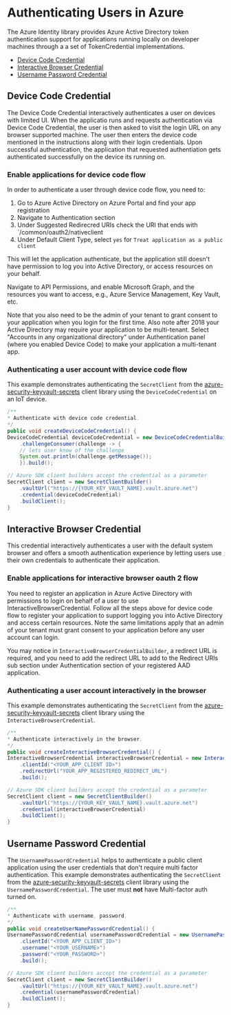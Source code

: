 # Authenticating Users in Azure

The Azure Identity library provides Azure Active Directory token authentication support for applications running locally on developer machines through a a set of TokenCredential implementations.

* [Device Code Credential](#device-code-credential)
* [Interactive Browser Credential](#interactive-browser-credential)
* [Username Password Credential](#username-password-credential)


## Device Code Credential
The Device Code Credential interactively authenticates a user on devices with limited UI. When the applicatio runs and requests authentication via Device Code Credential, the user is then asked to visit the login URL on any browser supported machine. The user then enters the device code mentioned in the instructions along with their login credentials. Upon successful authentication, the application that requested authentiation gets authenticated successfully on the device its running on.


### Enable applications for device code flow
In order to authenticate a user through device code flow, you need to:
1. Go to Azure Active Directory on Azure Portal and find your app registration
2. Navigate to Authentication section
3. Under Suggested Redirecred URIs check the URI that ends with `/common/oauth2/nativeclient
4. Under Default Client Type, select `yes` for `Treat application as a public client`

This will let the application authenticate, but the application still doesn't have permission to log you into Active Directory, or access resources on your behalf.

Navigate to API Permissions, and enable Microsoft Graph, and the resources you want to access, e.g., Azure Service Management, Key Vault, etc.

Note that you also need to be the admin of your tenant to grant consent to your application when you login for the first time. Also note after 2018 your Active Directory may require your application to be multi-tenant. Select "Accounts in any organizational directory" under Authentication panel (where you enabled Device Code) to make your application a multi-tenant app.


### Authenticating a user account with device code flow
This example demonstrates authenticating the `SecretClient` from the [azure-security-keyvault-secrets][secrets_client_library] client library using the `DeviceCodeCredential` on an IoT device.


```java
/**
* Authenticate with device code credential.
*/
public void createDeviceCodeCredential() {
DeviceCodeCredential deviceCodeCredential = new DeviceCodeCredentialBuilder()
    .challengeConsumer(challenge -> {
    // lets user know of the challenge
    System.out.println(challenge.getMessage());
    }).build();

// Azure SDK client builders accept the credential as a parameter
SecretClient client = new SecretClientBuilder()
    .vaultUrl("https://{YOUR_KEY_VAULT_NAME}.vault.azure.net")
    .credential(deviceCodeCredential)
    .buildClient();
}
```


## Interactive Browser Credential
This credential interactively authenticates a user with the default system browser and offers a smooth authentication experience by letting users use their own credentials to authenticate their application.

### Enable applications for interactive browser oauth 2 flow
You need to register an application in Azure Active Directory with permissions to login on behalf of a user to use InteractiveBrowserCredential. Follow all the steps above for device code flow to register your application to support logging you into Active Directory and access certain resources. Note the same limitations apply that an admin of your tenant must grant consent to your application before any user account can login.

You may notice in `InteractiveBrowserCredentialBuilder`, a redirect URL is required, and you need to add the redirect URL to add to the Redirect URIs sub section under Authentication section of your registered AAD application.


### Authenticating a user account interactively in the browser
This example demonstrates authenticating the `SecretClient` from the [azure-security-keyvault-secrets][secrets_client_library] client library using the `InteractiveBrowserCredential`.

```java
/**
* Authenticate interactively in the browser.
*/
public void createInteractiveBrowserCredential() {
InteractiveBrowserCredential interactiveBrowserCredential = new InteractiveBrowserCredentialBuilder()
    .clientId("<YOUR_APP_CLIENT ID>")
    .redirectUrl("YOUR_APP_REGISTERED_REDIRECT_URL")
    .build();

// Azure SDK client builders accept the credential as a parameter
SecretClient client = new SecretClientBuilder()
    .vaultUrl("https://{YOUR_KEY_VAULT_NAME}.vault.azure.net")
    .credential(interactiveBrowserCredential)
    .buildClient();
}
```

## Username Password Credential
The `UsernamePasswordCredential` helps to authenticate a public client application using the user credentials that don't require multi factor authentication. This example demonstrates authenticating the `SecretClient` from the [azure-security-keyvault-secrets][secrets_client_library] client library using the `UsernamePasswordCredential`. The user must **not** have Multi-factor auth turned on.

```java
/**
* Authenticate with username, password.
*/
public void createUserNamePasswordCredential() {
UsernamePasswordCredential usernamePasswordCredential = new UsernamePasswordCredentialBuilder()
    .clientId("<YOUR_APP_CLIENT_ID>")
    .username("<YOUR_USERNAME>")
    .password("<YOUR_PASSWORD>")
    .build();

// Azure SDK client builders accept the credential as a parameter
SecretClient client = new SecretClientBuilder()
    .vaultUrl("https://{YOUR_KEY_VAULT_NAME}.vault.azure.net")
    .credential(usernamePasswordCredential)
    .buildClient();
}
```

<!-- LINKS -->
[secrets_client_library]: https://github.com/Azure/azure-sdk-for-java/tree/master/sdk/keyvault/azure-security-keyvault-secrets
